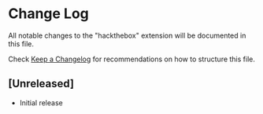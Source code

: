 # Change Log

All notable changes to the "hackthebox" extension will be documented in this file.

Check [Keep a Changelog](http://keepachangelog.com/) for recommendations on how to structure this file.

## [Unreleased]

- Initial release
